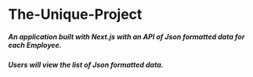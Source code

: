 # The-Unique-Project
##### An application built with Next.js with an API of Json formatted data for each Employee.
##### Users will view the list of Json formatted data.
